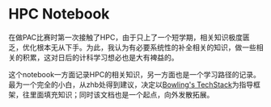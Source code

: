 # HPC Notebook

在做PAC比赛时第一次接触了HPC，由于只上了一个短学期，相关知识极度匮乏，优化根本无从下手。为此，我认为有必要系统性的补全相关的知识，做一些相关的积累，这对日后的计科学习想必也是大有裨益的。  

这个notebook一方面记录HPC的相关知识，另一方面也是一个学习路径的记录。最为一个完全的小白，从zhb处得到建议，决定以[Bowling's TechStack](https://note.bowling233.top/%E9%AB%98%E6%80%A7%E8%83%BD%E8%AE%A1%E7%AE%97/)为指导框架，往里面填充知识；同时该文档也是一个起点，向外发散拓展。

## 